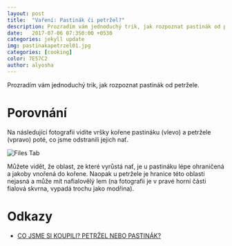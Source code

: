 ```yaml
---
layout: post
title:  "Vaření: Pastinák či petržel?"
description: Prozradím vám jednoduchý trik, jak rozpoznat pastinák od petržele.
date:   2017-07-06 07:3S0:00 +0530
categories: jekyll update
img: pastinakapetrzel01.jpg
categories: [cooking]
color: 7E57C2
author: alyosha
---
```


Prozradím vám jednoduchý trik, jak rozpoznat pastinák od petržele.

# Porovnání

Na následující fotografii vidíte vršky kořene pastináku (vlevo) a petržele (vpravo) poté, co jsme odstranili jejich nať.

![Files Tab]({{site.baseurl}}/images-hq/pastinakapetrzel02.jpg)

Můžete vidět, že oblast, ze které vyrůstá nať, je u pastináku lépe ohraničená a jakoby vnořená do kořene. Naopak u petržele je hranice této oblasti nejasná a může mít nafialovělý lem (na fotografii je v pravé horní části fialová skvrna, vypadá trochu jako modřina).  


# Odkazy

* [CO JSME SI KOUPILI? PETRŽEL NEBO PASTINÁK?](http://zahradkaruvrok.cz/2015/03/co-jsme-si-koupili-petrzel-nebo-pastinak/)

